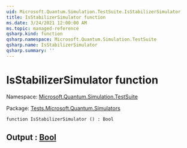 ```yaml
---
uid: Microsoft.Quantum.Simulation.TestSuite.IsStabilizerSimulator
title: IsStabilizerSimulator function
ms.date: 3/24/2021 12:00:00 AM
ms.topic: managed-reference
qsharp.kind: function
qsharp.namespace: Microsoft.Quantum.Simulation.TestSuite
qsharp.name: IsStabilizerSimulator
qsharp.summary: ''
---
```


# IsStabilizerSimulator function

Namespace: [Microsoft.Quantum.Simulation.TestSuite](xref:Microsoft.Quantum.Simulation.TestSuite)

Package: [Tests.Microsoft.Quantum.Simulators](https://nuget.org/packages/Tests.Microsoft.Quantum.Simulators)




```qsharp
function IsStabilizerSimulator () : Bool
```


## Output : [Bool](xref:microsoft.quantum.lang-ref.bool)

